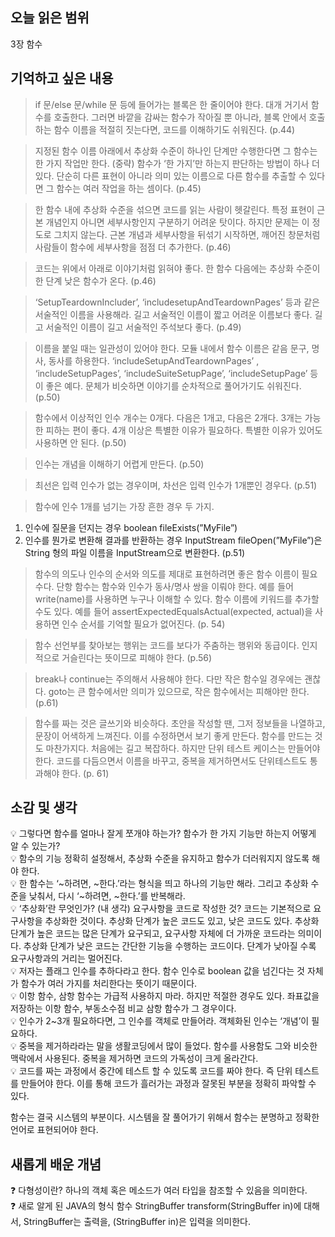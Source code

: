 ## **오늘 읽은 범위**

3장 함수

## **기억하고 싶은 내용**

> if 문/else 문/while 문 등에 들어가는 블록은 한 줄이어야 한다. 대개 거기서 함수를 호출한다. 그러면 바깥을 감싸는 함수가 작아질 뿐 아니라, 블록 안에서 호출하는 함수 이름을 적절히 짓는다면, 코드를 이해하기도 쉬워진다. (p.44)
>

> 지정된 함수 이름 아래에서 추상화 수준이 하나인 단계만 수행한다면 그 함수는 한 가지 작업만 한다. (중략) 함수가 ‘한 가지’만 하는지 판단하는 방법이 하나 더 있다. 단순히 다른 표현이 아니라 의미 있는 이름으로 다른 함수를 추출할 수 있다면 그 함수는 여러 작업을 하는 셈이다. (p.45)
>

> 한 함수 내에 추상화 수준을 섞으면 코드를 읽는 사람이 헷갈린다. 특정 표현이 근본 개념인지 아니면 세부사항인지 구분하기 어려운 탓이다. 하지만 문제는 이 정도로 그치지 않는다. 근본 개념과 세부사항을 뒤섞기 시작하면, 깨어진 창문처럼 사람들이 함수에 세부사항을 점점 더 추가한다. (p.46)
>

> 코드는 위에서 아래로 이야기처럼 읽혀야 좋다. 한 함수 다음에는 추상화 수준이 한 단계 낮은 함수가 온다. (p.46)
>

> ‘SetupTeardownIncluder’, ‘includesetupAndTeardownPages’ 등과 같은 서술적인 이름을 사용해라. 길고 서술적인 이름이 짧고 어려운 이름보다 좋다. 길고 서술적인 이름이 길고 서술적인 주석보다 좋다. (p.49)
>

> 이름을 붙일 때는 일관성이 있어야 한다. 모듈 내에서 함수 이름은 같음 문구, 명사, 동사를 하용한다. ‘includeSetupAndTeardownPages’ , ‘includeSetupPages’, ‘includeSuiteSetupPage’, ‘includeSetupPage’ 등이 좋은 예다. 문체가 비슷하면 이야기를 순차적으로 풀어가기도 쉬워진다. (p.50)
>

> 함수에서 이상적인 인수 개수는 0개다. 다음은 1개고, 다음은 2개다. 3개는 가능한 피하는 편이 좋다. 4개 이상은 특별한 이유가 필요하다. 특별한 이유가 있어도 사용하면 안 된다. (p.50)
>

> 인수는 개념을 이해하기 어렵게 만든다. (p.50)
>

> 최선은 입력 인수가 없는 경우이며, 차선은 입력 인수가 1개뿐인 경우다. (p.51)
>

> 함수에 인수 1개를 넘기는 가장 흔한 경우 두 가지.
1. 인수에 질문을 던지는 경우
boolean fileExists(”MyFile”)
2. 인수를 뭔가로 변환해 결과를 반환하는 경우
InputStream fileOpen(”MyFile”)은 String 형의 파일 이름을 InputStream으로 변환한다. (p.51)
>

> 함수의 의도나 인수의 순서와 의도를 제대로 표현하려면 좋은 함수 이름이 필요수다.
단항 함수는 함수와 인수가 동사/명사 쌍을 이뤄야 한다. 예를 들어 write(name)를 사용하면 누구나 이해할 수 있다.
함수 이름에 키워드를 추가할 수도 있다. 예를 들어 assertExpectedEqualsActual(expected, actual)을 사용하면 인수 순서를 기억할 필요가 없어진다. (p. 54)
>

> 함수 선언부를 찾아보는 행위는 코드를 보다가 주춤하는 행위와 동급이다. 인지적으로 거슬린다는 뜻이므로 피해야 한다. (p.56)
>

> break나 continue는 주의해서 사용해야 한다. 다만 작은 함수일 경우에는 괜찮다. goto는 큰 함수에서만 의미가 있으므로, 작은 함수에서는 피해야만 한다. (p.61)
>

> 함수를 짜는 것은 글쓰기와 비슷하다. 초안을 작성할 땐, 그저 정보들을 나열하고, 문장이 어색하게 느껴진다. 이를 수정하면서 보기 좋게 만든다.
함수를 만드는 것도 마찬가지다. 처음에는 길고 복잡하다. 하지만 단위 테스트 케이스는 만들어야 한다. 코드를 다듬으면서 이름을 바꾸고, 중복을 제거하면서도 단위테스트도 통과해야 한다. (p. 61)
>

## **소감 및 생각**

<aside>
💡 그렇다면 함수를 얼마나 잘게 쪼개야 하는가? 함수가 한 가지 기능만 하는지 어떻게 알 수 있는가?

</aside>


<aside>
💡 함수의 기능 정확히 설정해서, 추상화 수준을 유지하고 함수가 더러워지지 않도록 해야 한다.

</aside>



<aside>
💡 한 함수는 ‘~하려면, ~한다.’라는 형식을 띄고 하나의 기능만 해라.   
그리고 추상화 수준을 낮춰서, 다시 ‘~하려면, ~한다.’를 반복해라.

</aside>



<aside>
💡 ‘추상화’란 무엇인가? (내 생각)   
요구사항을 코드로 작성한 것? 코드는 기본적으로 요구사항을 추상화한 것이다. 추상화 단계가 높은 코드도 있고, 낮은 코드도 있다.   
추상화 단계가 높은 코드는 많은 단계가 요구되고, 요구사항 자체에 더 가까운 코드라는 의미이다. 추상화 단계가 낮은 코드는 간단한 기능을 수행하는 코드이다. 단계가 낮아질 수록 요구사항과의 거리는 멀어진다.

</aside>



<aside>
💡 저자는 플래그 인수를 추하다라고 한다.    함수 인수로 boolean 값을 넘긴다는 것 자체가 함수가 여러 가지를 처리한다는 뜻이기 때문이다.

</aside>



<aside>
💡 이항 함수, 삼항 함수는 가급적 사용하지 마라. 하지만 적절한 경우도 있다.   
좌표값을 저장하는 이항 함수, 부동소수점 비교 삼항 함수가 그 경우이다.

</aside>



<aside>
💡 인수가 2~3개 필요하다면, 그 인수를 객체로 만들어라.   객체화된 인수는 ‘개념’이 필요하다.

</aside>



<aside>
💡 중복을 제거하라라는 말을 생활코딩에서 많이 들었다.   함수를 사용함도 그와 비슷한 맥락에서 사용된다.   중복을 제거하면 코드의 가독성이 크게 올라간다.

</aside>



<aside>
💡 코드를 짜는 과정에서 중간에 테스트 할 수 있도록 코드를 짜야 한다.   즉 단위 테스트를 만들어야 한다.   이를 통해 코드가 흘러가는 과정과 잘못된 부분을 정확히 파악할 수 있다.

</aside>

함수는 결국 시스템의 부분이다. 시스템을 잘 풀어가기 위해서 함수는 분명하고 정확한 언어로 표현되어야 한다.

## ****새롭게 배운 개념****

<aside>
❓ 다형성이란?  
하나의 객체 혹은 메소드가 여러 타입을 참조할 수 있음을 의미한다.

</aside>



<aside>
❓ 새로 알게 된 JAVA의 형식  
함수 StringBuffer transform(StringBuffer in)에 대해서,  
StringBuffer는 출력을, (StringBuffer in)은 입력을 의미한다.

</aside>
